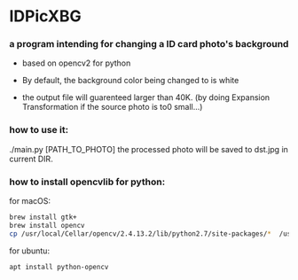 # IDPicXBG

### a program intending for changing a ID card photo's background

* based on opencv2 for python

* By default, the background color being changed to is white

* the output file will guarenteed larger than 40K. (by doing Expansion Transformation if the source photo is to0 small...)

### how to use it:

./main.py [PATH_TO_PHOTO]
the processed photo will be saved to dst.jpg in current DIR.

### how to install opencvlib for python:

for macOS:

~~~bash
brew install gtk+
brew install opencv
cp /usr/local/Cellar/opencv/2.4.13.2/lib/python2.7/site-packages/*  /usr/local/lib/python2.7/site-packages
~~~

for ubuntu:

~~~bash
apt install python-opencv
~~~


